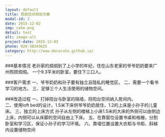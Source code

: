 ```yaml
---
layout: default
title: 局部空间规划方案
modal-id: 2
date: 2015-12-02
img: cake.png
detail: test
alt: image-alt
project-date: 2015-12-02
phone: 020-38343625
category: http://wow-decorate.github.io/
---
```

###基本情况
老孙家的烔烔到了上小学的年纪，住在山东老家的爷爷奶奶要来广州照顾烔烔。
一个9.3平米的卧室，要住下三口人。

###客户需求
一、爷爷奶奶和孙子要有独立且隐私的睡觉区。
二、需要一个看书学习的地方。
三、足够三个人生活使用的储物空间。

###改造过程
一、打掉阳台与卧室的隔墙，将阳台空间纳入房间内。  
二、使用loft bed的设计，1.5米下床供爷爷奶奶居住，1.2的上床是小孙子的儿童床。
三、独立的上床方式
孙子从左侧的楼梯上小床1.5米的大床的外侧可以由侧边上床，内侧可以从床脚的空间自由上下床。 
五、在靠窗位设置书桌和格栅，分割卧室和学习区，保证小孙子的学习环境。
六、靠墙位置设置大衣柜与书柜、斜梯内设置储物空间
 


